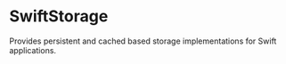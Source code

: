 # SwiftStorage
Provides persistent and cached based storage implementations for Swift applications.
